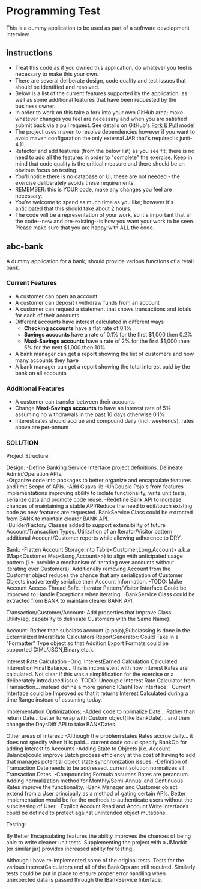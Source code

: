 Programming Test
========

This is a dummy application to be used as part of a software development interview.

instructions
--------

* Treat this code as if you owned this application, do whatever you feel is necessary to make this your own.
* There are several deliberate design, code quality and test issues that should be identified and resolved.
* Below is a list of the current features supported by the application; as well as some additional features that have been requested by the business owner.
* In order to work on this take a fork into your own GitHub area; make whatever changes you feel are necessary and when you are satisfied submit back via a pull request. See details on GitHub's [Fork & Pull](https://help.github.com/articles/using-pull-requests) model
* The project uses maven to resolve dependencies however if you want to avoid maven configuration the only external JAR that's required is junit-4.11.
* Refactor and add features (from the below list) as you see fit; there is no need to add all the features in order to "complete" the exercise. Keep in mind that code quality is the critical measure and there should be an obvious focus on testing.
* You'll notice there is no database or UI; these are not needed - the exercise deliberately avoids these requirements.
* REMEMBER: this is YOUR code, make any changes you feel are necessary.
* You're welcome to spend as much time as you like; however it's anticipated that this should take about 2 hours.
* The code will be a representation of your work, so it's important that all the code--new and pre-existing--is how you want your work to be seen.  Please make sure that you are happy with ALL the code.

abc-bank
--------

A dummy application for a bank; should provide various functions of a retail bank.

### Current Features

* A customer can open an account
* A customer can deposit / withdraw funds from an account
* A customer can request a statement that shows transactions and totals for each of their accounts
* Different accounts have interest calculated in different ways
  * **Checking accounts** have a flat rate of 0.1%
  * **Savings accounts** have a rate of 0.1% for the first $1,000 then 0.2%
  * **Maxi-Savings accounts** have a rate of 2% for the first $1,000 then 5% for the next $1,000 then 10%
* A bank manager can get a report showing the list of customers and how many accounts they have
* A bank manager can get a report showing the total interest paid by the bank on all accounts

### Additional Features

* A customer can transfer between their accounts
* Change **Maxi-Savings accounts** to have an interest rate of 5% assuming no withdrawals in the past 10 days otherwise 0.1%
* Interest rates should accrue and compound daily (incl. weekends), rates above are per-annum


### SOLUTION

Project Structure:

Design:
-Define Banking Service Interface project definitions.  Delineate Admin/Operation APIs.  
-Organize code into packages to better organize and encapsulate features and limit Scope of APIs.
-Add Guava  lib
-UnCouple Pojo's from features implementations improving ability to isolate functionality, write unit tests, serialize data and promote code reuse. 
-Redefine Bank API to increase chances of maintaining a stable API/Reduce the need to edit/touch existing code as new features are requested. BankService Class could be extracted from BANK to maintain clearer BANK API.   
-Builder/Factory Classes added to support extensibility of future Account/Transaction Types.   Utilization of an Iterator/Visitor pattern additional Account/Customer reports while allowing adherence to DRY.

Bank:
-Flatten Account Storage into Table<Customer,Long,Account> a.k.a (Map<Customer,Map<Long,Account>>) to align with anticipated usage pattern (i.e. provide a mechanism of iterating over accounts without iterating over Customers).    Additionally removing Account from the Customer object reduces the chance that any serialization of Customer Objects inadvertently serialize their Account Information.
-TODO: Make Account Access Thread Safe.
-Iterator Pattern/Visitor Interface Could be Improved to Handle Exceptions when iterating.
-BankService Class could be extracted from BANK to maintain clearer BANK API.

Transaction/Customer/Account:  Add properties that Improve Class Utility(eg. capability to delineate Customers with the Same Name). 

Account:
Rather than subclass account (a pojo),Subclassing is done in the Externalized InterstRate Calculators 
ReportGenerator:
	Could Take in a "Formatter" Type object so that Addition Export Formats could be supported (XML/JSON,Binary,etc.).

Interest Rate Calculation 
-Orig. InterestEarned Calculation Calculated Interest on Final Balance... this is inconsistent with how Interest Rates are calculated.  Not clear if this was a simplification for the exercise or a deliberately introduced issue.  TODO:  Uncouple Interest Rate Calculator from Transaction... instead define a more generic ICashFlow Interface.
-Current Interface could be Improved so that it returns Interest Calculated during a time Range instead of assuming today.  


Implementation Optimizations:
-Added code to normalize Date...  Rather than return Date... better to wrap with Custom object(like BankDate)... and then change the DaysDiff API to take BANKDates.



Other areas of interest:
-Although the problem states Rates accrue daily... it does not specify when it is paid... current code could specify BankOp for adding Interest to Accounts
-Adding State to Objects (i.e. Account Balance)could  improve  Batch process  efficiency at the cost of having to add that manages potential object state synchronization issues.
-Definition of  Transaction Date needs to be addressed..current solution normalizes all Transaction Dates.
 -Compounding Formula assumes Rates are perannum.  Adding normalization method for Monthly/Semi-Annual and Continuous Rates improve the functionality.
-Bank Manager and Customer object extend from a User principally as a method of gating certain APIs. Better implementation would be for the methods to authenticate users without the subclassing of User.
-Explicit Account Read and Account Write Interfaces could be defined to protect against unintended object mutations.


Testing:

By Better Encapsulating features the ability improves the chances of being able to write cleaner unit tests. Supplementing the project
with a JMockit (or similar jar) provides increased ability for testing.

Although I have re-implemented  some of the original tests. Tests for the various interestCalculators and all of the BankOps are still required. Similarly tests could be put in place to ensure proper error handling when unexpected data is passed through the IBankService Interface.  





